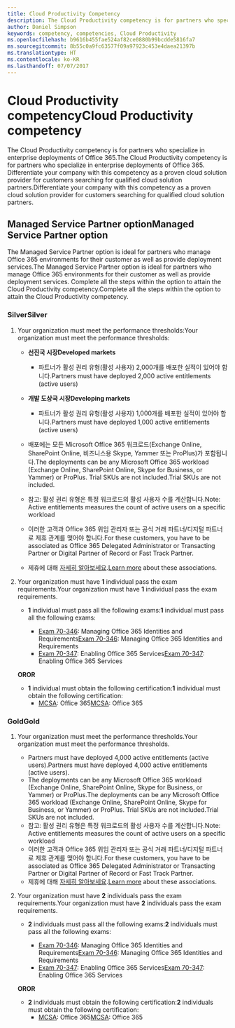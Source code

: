 ```yaml
---
title: Cloud Productivity Competency
description: The Cloud Productivity competency is for partners who specialize in enterprise deployments of Office 365. Differentiate your company with this competency as a proven cloud solution provider for customers searching for qualified cloud solution partners.
author: Daniel Simpson
keywords: competency, competencies, Cloud Productivity
ms.openlocfilehash: b9616b455fae524af82ce0880b99bcdde5816fa7
ms.sourcegitcommit: 8b55c0a9fc63577f09a97923c453e4daea21397b
ms.translationtype: HT
ms.contentlocale: ko-KR
ms.lasthandoff: 07/07/2017
---
```

# <a name="cloud-productivity-competency"></a><span data-ttu-id="cfa61-105">Cloud Productivity competency</span><span class="sxs-lookup"><span data-stu-id="cfa61-105">Cloud Productivity competency</span></span>

<span data-ttu-id="cfa61-106">The Cloud Productivity competency is for partners who specialize in enterprise deployments of Office 365.</span><span class="sxs-lookup"><span data-stu-id="cfa61-106">The Cloud Productivity competency is for partners who specialize in enterprise deployments of Office 365.</span></span> <span data-ttu-id="cfa61-107">Differentiate your company with this competency as a proven cloud solution provider for customers searching for qualified cloud solution partners.</span><span class="sxs-lookup"><span data-stu-id="cfa61-107">Differentiate your company with this competency as a proven cloud solution provider for customers searching for qualified cloud solution partners.</span></span>

## <a name="managed-service-partner-option"></a><span data-ttu-id="cfa61-108">Managed Service Partner option</span><span class="sxs-lookup"><span data-stu-id="cfa61-108">Managed Service Partner option</span></span>
<span data-ttu-id="cfa61-109">The Managed Service Partner option is ideal for partners who manage Office 365 environments for their customer as well as provide deployment services.</span><span class="sxs-lookup"><span data-stu-id="cfa61-109">The Managed Service Partner option is ideal for partners who manage Office 365 environments for their customer as well as provide deployment services.</span></span> <span data-ttu-id="cfa61-110">Complete all the steps within the option to attain the Cloud Productivity competency.</span><span class="sxs-lookup"><span data-stu-id="cfa61-110">Complete all the steps within the option to attain the Cloud Productivity competency.</span></span>
### <a name="silver"></a><span data-ttu-id="cfa61-111">Silver</span><span class="sxs-lookup"><span data-stu-id="cfa61-111">Silver</span></span>
1.  <span data-ttu-id="cfa61-112">Your organization must meet the performance thresholds:</span><span class="sxs-lookup"><span data-stu-id="cfa61-112">Your organization must meet the performance thresholds:</span></span>
    - **<span data-ttu-id="cfa61-113">선진국 시장</span><span class="sxs-lookup"><span data-stu-id="cfa61-113">Developed markets</span></span>** 
        - <span data-ttu-id="cfa61-114">파트너가 활성 권리 유형(활성 사용자) 2,000개를 배포한 실적이 있어야 합니다.</span><span class="sxs-lookup"><span data-stu-id="cfa61-114">Partners must have deployed 2,000 active entitlements (active users)</span></span>
    - **<span data-ttu-id="cfa61-115">개발 도상국 시장</span><span class="sxs-lookup"><span data-stu-id="cfa61-115">Developing markets</span></span>**
        -  <span data-ttu-id="cfa61-116">파트너가 활성 권리 유형(활성 사용자) 1,000개를 배포한 실적이 있어야 합니다.</span><span class="sxs-lookup"><span data-stu-id="cfa61-116">Partners must have deployed 1,000 active entitlements (active users)</span></span>
    
    - <span data-ttu-id="cfa61-117">배포에는 모든 Microsoft Office 365 워크로드(Exchange Online, SharePoint Online, 비즈니스용 Skype, Yammer 또는 ProPlus)가 포함됩니다.</span><span class="sxs-lookup"><span data-stu-id="cfa61-117">The deployments can be any Microsoft Office 365 workload (Exchange Online, SharePoint Online, Skype for Business, or Yammer) or ProPlus.</span></span> <span data-ttu-id="cfa61-118">Trial SKUs are not included.</span><span class="sxs-lookup"><span data-stu-id="cfa61-118">Trial SKUs are not included.</span></span>     
    - <span data-ttu-id="cfa61-119">참고: 활성 권리 유형은 특정 워크로드의 활성 사용자 수를 계산합니다.</span><span class="sxs-lookup"><span data-stu-id="cfa61-119">Note: Active entitlements measures the count of active users on a specific workload</span></span> 
    - <span data-ttu-id="cfa61-120">이러한 고객과 Office 365 위임 관리자 또는 공식 거래 파트너/디지털 파트너로 제휴 관계를 맺어야 합니다.</span><span class="sxs-lookup"><span data-stu-id="cfa61-120">For these customers, you have to be associated as Office 365 Delegated Administrator or Transacting Partner or Digital Partner of Record or Fast Track Partner.</span></span>
    - <span data-ttu-id="cfa61-121">제휴에 대해 [자세히 알아보세요](https://partner.microsoft.com/en-us/membership/digital-partner-of-record).</span><span class="sxs-lookup"><span data-stu-id="cfa61-121">[Learn more](https://partner.microsoft.com/en-us/membership/digital-partner-of-record) about these associations.</span></span>

2. <span data-ttu-id="cfa61-122">Your organization must have **1** individual pass the exam requirements.</span><span class="sxs-lookup"><span data-stu-id="cfa61-122">Your organization must have **1** individual pass the exam requirements.</span></span>

    - <span data-ttu-id="cfa61-123">**1** individual must pass all the following exams:</span><span class="sxs-lookup"><span data-stu-id="cfa61-123">**1** individual must pass all the following exams:</span></span>

        - <span data-ttu-id="cfa61-124">[Exam 70-346](https://www.microsoft.com/en-us/learning/exam-70-346.aspx): Managing Office 365 Identities and Requirements</span><span class="sxs-lookup"><span data-stu-id="cfa61-124">[Exam 70-346](https://www.microsoft.com/en-us/learning/exam-70-346.aspx): Managing Office 365 Identities and Requirements</span></span>  
        - <span data-ttu-id="cfa61-125">[Exam 70-347](https://www.microsoft.com/en-us/learning/exam-70-347.aspx): Enabling Office 365 Services</span><span class="sxs-lookup"><span data-stu-id="cfa61-125">[Exam 70-347](https://www.microsoft.com/en-us/learning/exam-70-347.aspx): Enabling Office 365 Services</span></span>
    
    **<span data-ttu-id="cfa61-126">OR</span><span class="sxs-lookup"><span data-stu-id="cfa61-126">OR</span></span>**

    - <span data-ttu-id="cfa61-127">**1** individual must obtain the following certification:</span><span class="sxs-lookup"><span data-stu-id="cfa61-127">**1** individual must obtain the following certification:</span></span>  
        - <span data-ttu-id="cfa61-128">[MCSA](https://www.microsoft.com/en-us/learning/mcsa-office365-certification.aspx): Office 365</span><span class="sxs-lookup"><span data-stu-id="cfa61-128">[MCSA](https://www.microsoft.com/en-us/learning/mcsa-office365-certification.aspx): Office 365</span></span>

### <a name="gold"></a><span data-ttu-id="cfa61-129">Gold</span><span class="sxs-lookup"><span data-stu-id="cfa61-129">Gold</span></span>

1.  <span data-ttu-id="cfa61-130">Your organization must meet the performance thresholds.</span><span class="sxs-lookup"><span data-stu-id="cfa61-130">Your organization must meet the performance thresholds.</span></span> 

    - <span data-ttu-id="cfa61-131">Partners must have deployed 4,000 active entitlements (active users).</span><span class="sxs-lookup"><span data-stu-id="cfa61-131">Partners must have deployed 4,000 active entitlements (active users).</span></span>
    - <span data-ttu-id="cfa61-132">The deployments can be any Microsoft Office 365 workload (Exchange Online, SharePoint Online, Skype for Business, or Yammer) or ProPlus.</span><span class="sxs-lookup"><span data-stu-id="cfa61-132">The deployments can be any Microsoft Office 365 workload (Exchange Online, SharePoint Online, Skype for Business, or Yammer) or ProPlus.</span></span> <span data-ttu-id="cfa61-133">Trial SKUs are not included.</span><span class="sxs-lookup"><span data-stu-id="cfa61-133">Trial SKUs are not included.</span></span>
    - <span data-ttu-id="cfa61-134">참고: 활성 권리 유형은 특정 워크로드의 활성 사용자 수를 계산합니다.</span><span class="sxs-lookup"><span data-stu-id="cfa61-134">Note: Active entitlements measures the count of active users on a specific workload</span></span>
    - <span data-ttu-id="cfa61-135">이러한 고객과 Office 365 위임 관리자 또는 공식 거래 파트너/디지털 파트너로 제휴 관계를 맺어야 합니다.</span><span class="sxs-lookup"><span data-stu-id="cfa61-135">For these customers, you have to be associated as Office 365 Delegated Administrator or Transacting Partner or Digital Partner of Record or Fast Track Partner.</span></span>
    - <span data-ttu-id="cfa61-136">제휴에 대해 [자세히 알아보세요](https://partner.microsoft.com/en-us/membership/digital-partner-of-record).</span><span class="sxs-lookup"><span data-stu-id="cfa61-136">[Learn more](https://partner.microsoft.com/en-us/membership/digital-partner-of-record) about these associations.</span></span>

2.  <span data-ttu-id="cfa61-137">Your organization must have **2** individuals pass the exam requirements.</span><span class="sxs-lookup"><span data-stu-id="cfa61-137">Your organization must have **2** individuals pass the exam requirements.</span></span>

    - <span data-ttu-id="cfa61-138">**2** individuals must pass all the following exams:</span><span class="sxs-lookup"><span data-stu-id="cfa61-138">**2** individuals must pass all the following exams:</span></span>

        - <span data-ttu-id="cfa61-139">[Exam 70-346](https://www.microsoft.com/en-us/learning/exam-70-346.aspx): Managing Office 365 Identities and Requirements</span><span class="sxs-lookup"><span data-stu-id="cfa61-139">[Exam 70-346](https://www.microsoft.com/en-us/learning/exam-70-346.aspx): Managing Office 365 Identities and Requirements</span></span>  
        - <span data-ttu-id="cfa61-140">[Exam 70-347](https://www.microsoft.com/en-us/learning/exam-70-347.aspx): Enabling Office 365 Services</span><span class="sxs-lookup"><span data-stu-id="cfa61-140">[Exam 70-347](https://www.microsoft.com/en-us/learning/exam-70-347.aspx): Enabling Office 365 Services</span></span>
        
    **<span data-ttu-id="cfa61-141">OR</span><span class="sxs-lookup"><span data-stu-id="cfa61-141">OR</span></span>**
    
    - <span data-ttu-id="cfa61-142">**2** individuals must obtain the following certification:</span><span class="sxs-lookup"><span data-stu-id="cfa61-142">**2** individuals must obtain the following certification:</span></span>
        - <span data-ttu-id="cfa61-143">[MCSA](https://www.microsoft.com/en-us/learning/mcsa-office365-certification.aspx): Office 365</span><span class="sxs-lookup"><span data-stu-id="cfa61-143">[MCSA](https://www.microsoft.com/en-us/learning/mcsa-office365-certification.aspx): Office 365</span></span>





